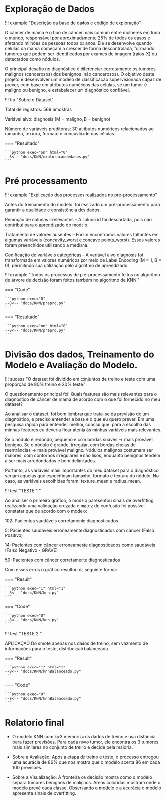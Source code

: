 # Exploração de Dados

!!! example "Descrição da base de dados e código de exploração"

O câncer de mama é o tipo de câncer mais comum entre mulheres em todo o mundo, responsável por aproximadamente 25% de todos os casos e afetando milhões de pessoas todos os anos. Ele se desenvolve quando células da mama começam a crescer de forma descontrolada, formando tumores que podem ser identificados por exames de imagem (raios-X) ou detectados como nódulos.

O principal desafio no diagnóstico é diferenciar corretamente os tumores malignos (cancerosos) dos benignos (não cancerosos). O objetivo deste projeto é desenvolver um modelo de classificação supervisionada capaz de prever, com base em atributos numéricos das células, se um tumor é maligno ou benigno, e estabelecer um diagnóstico confiável.

!!! tip "Sobre o Dataset"

Total de registros: 569 amostras

Variável alvo: diagnosis (M = maligno, B = benigno)

Número de variáveis preditoras: 30 atributos numéricos relacionados ao tamanho, textura, formato e concavidade das células.


=== "Resultado"

    ```python exec="on" html="0"
    --8<-- "docs/KNN/exploracaodedados.py"
    ```


# Pré processamento

!!! example "Explicação dos processos realizados no pré-processamento"

Antes do treinamento do modelo, foi realizado um pré-processamento para garantir a qualidade e consistência dos dados:

Remoção de colunas irrelevantes – A coluna id foi descartada, pois não contribui para o aprendizado do modelo.

Tratamento de valores ausentes – Foram encontrados valores faltantes em algumas variáveis (concavity_worst e concave points_worst). Esses valores foram preenchidos utilizando a mediana.

Codificação de variáveis categóricas – A variável alvo diagnosis foi transformada em valores numéricos por meio de Label Encoding (M = 1, B = 0), permitindo sua utilização pelo algoritmo de aprendizado.

!!! example "Todos os processos de pré-processamento feitos no algoritmo de árvore de decisão foram feitos também no algoritmo de KNN."


=== "Code"

    ```python exec="0"
    --8<-- "docs/KNN/prepro.py"
    ``` 
=== "Resultado"

    ```python exec="on" html="0"
    --8<-- "docs/KNN/prepro.py"
    ```


# Divisão dos dados, Treinamento do Modelo e Avaliação do Modelo.

!!! sucess "O dataset foi dividido em conjuntos de treino e teste com uma proporção de 80% treino e 20% teste."

O questionamento principal foi: Quais features são mais relevantes para o diagnóstico de câncer de mama de acordo com o que foi fornecido no meu dataset?

Ao analisar o dataset, foi bom lembrar que trata-se da previsão de um diagnóstico, é preciso entender a base e o que eu quero prever. Em uma pesquisa rápida para entender melhor, concluí que: para a escolha das minhas features eu deveria ficar atenta às minhas variáveis mais relevantes.

Se o nódulo é redondo, pequeno e com bordas suaves → mais provável benigno.
Se o nódulo é grande, irregular, com bordas cheias de reentrâncias → mais provável maligno.
Nódulos malignos costumam ser maiores, com contornos irregulares e não lisos, enquanto benignos tendem a ser mais arredondados e bem delimitados.

Portanto, as variáveis mais importantes do meu dataset para o diagnóstico seriam aquelas que especificam tamanho, formato e textura do nódulo. No caso, as variáveis escolhidas foram: texture_mean e radius_mean.

 !!! test "TESTE 1 "

 Ao analiser o primeiro gráfico, o modelo paresentou sinais de overfitting, realizando uma validação cruzada e matriz de confusão foi  possível constatar que de acordo com o modelo: 

102: Pacientes saudáveis corretamente diagnosticados

5: Pacientes saudáveis erroneamente diagnosticados com câncer (Falso Positivo)

14: Pacientes com câncer erroneamente diagnosticados como saudáveis (Falso Negativo - GRAVE)

50: Pacientes com câncer corretamente diagnosticados

Com esses erros o gráfico resultou da seguinte forma: 

=== "Result"

    ```python exec="1" html="1"
    --8<-- "docs/KNN/knn.py"
    ```

=== "Code"

    ```python exec="0"
    --8<-- "docs/KNN/knn.py"
    ```

!!! test "TESTE 2 "

APLICAÇAÕ Do smote apenas nos dados de treino, sem vazmento de informações para o teste, distribuiçaõ balanceada.

=== "Result"

    ```python exec="1" html="1"
    --8<-- "docs/KNN/knnBalanceado.py"
    ```

=== "Code"

    ```python exec="0"
    --8<-- "docs/KNN/knnBalanceado.py"
    ```

    
# Relatorio final

- O modelo KNN com k=3 memoriza os dados de treino e usa distância para fazer previsões. Para cada novo tumor, ele encontra os 3 tumores mais similares no conjunto de treino e decide pela maioria.

- Sobre a Avaliação:
Após a etapa de treino e teste, o processo entregou uma acurácia de 86% que nos mostra que o modelo acerta 86 em cada 100 previsões. 

- Sobre a Visualização:
A fronteira de decisão mostra como o modelo separa tumores benignos de malignos. Áreas coloridas mostram onde o modelo prevê cada classe. Observando o modelo e a acurácia o modelo apresenta sinais de overfitting.




